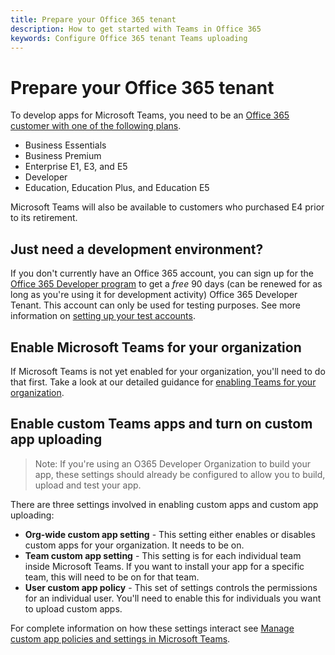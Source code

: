 ```yaml
---
title: Prepare your Office 365 tenant
description: How to get started with Teams in Office 365
keywords: Configure Office 365 tenant Teams uploading
---
```

# Prepare your Office 365 tenant

To develop apps for Microsoft Teams, you need to be an [Office 365 customer with one of the following plans](https://products.office.com/en-us/business/compare-more-office-365-for-business-plans).

* Business Essentials
* Business Premium
* Enterprise E1, E3, and E5
* Developer
* Education, Education Plus, and Education E5

Microsoft Teams will also be available to customers who purchased E4 prior to its retirement.

## Just need a development environment?

If you don't currently have an Office 365 account, you can sign up for the [Office 365 Developer program](https://dev.office.com/devprogram) to get a *free* 90 days (can be renewed for as long as you're using it for development activity) Office 365 Developer Tenant. This account can only be used for testing purposes. See more information on [setting up your test accounts](https://support.office.com/en-us/article/Add-users-individually-or-in-bulk-to-Office-365-Admin-Help-1970f7d6-03b5-442f-b385-5880b9c256ec?ui=en-US&rs=en-US&ad=US).

## Enable Microsoft Teams for your organization

If Microsoft Teams is not yet enabled for your organization, you'll need to do that first. Take a look at our detailed guidance for [enabling Teams for your organization](/microsoftteams/how-to-roll-out-teams).

## Enable custom Teams apps and turn on custom app uploading

> Note: If you're using an O365 Developer Organization to build your app, these settings should already be configured to allow you to build, upload and test your app.

There are three settings involved in enabling custom apps and custom app uploading:

* **Org-wide custom app setting** - This setting either enables or disables custom apps for your organization. It needs to be on. 
* **Team custom app setting** - This setting is for each individual team inside Microsoft Teams. If you want to install your app for a specific team, this will need to be on for that team.
* **User custom app policy** - This set of settings controls the permissions for an individual user. You'll need to enable this for individuals you want to upload custom apps.

For complete information on how these settings interact see [Manage custom app policies and settings in Microsoft Teams](/MicrosoftTeams/teams-custom-app-policies-and-settings).
